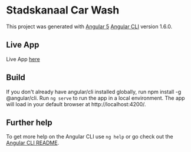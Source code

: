 # Stadskanaal Car Wash

This project was generated with [Angular 5](https://angular.io/) [Angular CLI](https://github.com/angular/angular-cli) version 1.6.0.

## Live App

Live App [here](https://nicoarrington.github.io/stadskanaalCarWash)

## Build

If you don't already have angular/cli installed globally, run npm install -g @angular/cli.
Run `ng serve` to run the app in a local environment. The app will load in your default browser at http://localhost:4200/.

## Further help

To get more help on the Angular CLI use `ng help` or go check out the [Angular CLI README](https://github.com/angular/angular-cli/blob/master/README.md).
